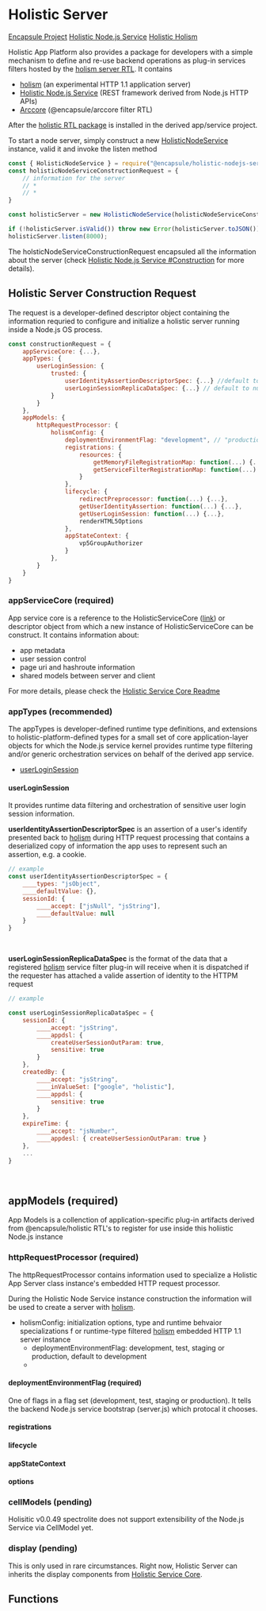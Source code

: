 # Holistic Server

<!-- References -->
[Encapsule]: https://encapsule.io/docs
[holistic_node]: ./holistic-server/holistic_node_service.md
[holism]: ./holistic-server//holistic_holism.md
[arccore]: https://encapsule.io/docs/ARCcore
[service core]: ../holistic-service-core/README.md

[Encapsule Project][Encapsule]
[Holistic Node.js Service][holistic_node]
[Holistic Holism][holism]


Holistic App Platform also provides a package for developers with a simple mechanism to define and re-use backend operations as plug-in services filters hosted by the [holism server RTL][holism]. It contains
* [holism][holism] (an experimental HTTP 1.1 application server)
* [Holistic Node.js Service][holistic_node] (REST framework derived from Node.js HTTP APIs)
* [Arccore][arccore] (@encapsule/arccore filter RTL)

After the [holistic RTL package][Encapsule] is installed in the derived app/service project.

To start a node server, simply construct a new [HolisticNodeService][holistic_node] instance, valid it and invoke the listen method

```javascript
const { HolisticNodeService } = require("@encapsule/holistic-nodejs-service");
const holisticNodeServiceConstructionRequest = {
    // information for the server
    // * 
    // *
}

const holisticServer = new HolisticNodeService(holisticNodeServiceConstructionRequest);

if (!holisticServer.isValid()) throw new Error(holisticServer.toJSON());
holisticServer.listen(8000);
```

The holsticNodeServiceConstructionRequest encapsuled all the information about the server (check [Holistic Node.js Service #Construction](./holistic_node_service.md#construction) for more details).

## Holistic Server Construction Request
The request is a developer-defined descriptor object containing the information requried to configure and initialize a holistic server running inside a Node.js OS process.
```javascript
const constructionRequest = {
    appServiceCore: {...},
    appTypes: {
        userLoginSession: {
            trusted: {
                userIdentityAssertionDescriptorSpec: {...} //default to null
                userLoginSessionReplicaDataSpec: {...} // default to null
            }
        }
    },
    appModels: {
        httpRequestProcessor: {
            holismConfig: {
                deploymentEnvironmentFlag: "development", // "production"
                registrations: {
                    resources: {
                        getMemoryFileRegistrationMap: function(...) {...},
                        getServiceFilterRegistrationMap: function(...) {...}
                    }
                },
                lifecycle: {
                    redirectPreprocessor: function(...) {...},
                    getUserIdentityAssertion: function(...) {...},
                    getUserLoginSession: function(...) {...},
                    renderHTML5Options
                },
                appStateContext: {
                    vp5GroupAuthorizer
                }
            },
        }
    }
}
```

### appServiceCore (required)
App service core is a reference to the HolisticServiceCore ([link][service core]) or descriptor object from which a new instance of HolisticServiceCore can be construct. It contains information about:
* app metadata
* user session control
* page uri and hashroute information
* shared models between server and client

For more details, please check the [Holistic Service Core Readme][service core]

### appTypes (recommended)
The appTypes is developer-defined runtime type definitions, and extensions to holistic-platform-defined types for a small set of core application-layer objects for which the Node.js service kernel provides runtime type filtering and/or generic orchestration services on behalf of the derived app service.

* [userLoginSession](#userLoginSession)

#### userLoginSession
It provides runtime data filtering and orchestration of sensitive user login session information.

**userIdentityAssertionDescriptorSpec** is an assertion of a user's identify presented back to [holism][holism] during HTTP request processing that contains a deserialized copy of information the app uses to represent such an assertion, e.g. a cookie.

```javascript
// example
const userIdentityAssertionDescriptorSpec = {
    ____types: "jsObject",
    ____defaultValue: {},
    sessionId: {
        ____accept: ["jsNull", "jsString"],
        ____defaultValue: null
    }
}
```
</br>

**userLoginSessionReplicaDataSpec** is the format of the data that a registered [holism][holism] service filter plug-in will receive when it is dispatched if the requester has attached a valide assertion of identity to the HTTPM request
```javascript
// example

const userLoginSessionReplicaDataSpec = {
    sessionId: {
        ____accept: "jsString",
        ____appdsl: {
            createUserSessionOutParam: true,
            sensitive: true
        }
    },
    createdBy: {
        ____accept: "jsString",
        ____inValueSet: ["google", "holistic"],
        ____appdsl: {
            sensitive: true
        }
    },
    expireTime: {
        ____accept: "jsNumber",
        ____appdesl: { createUserSessionOutParam: true }
    },
    ...
}
```
</br>

## appModels (required)
App Models is a collenction of application-specific plug-in artifacts derived from @encapsule/holistic RTL's to register for use inside this holiistic Node.js instance

### httpRequestProcessor (required)
The httpRequestProcessor contains information used to specialize a Holistic App Server class instance's embedded HTTP request processor.

During the Holistic Node Service instance construction the information will be used to create a server with [holism][holism].

* holismConfig: initialization options,  type and runtime behvaior specializations f or runtime-type filtered [holism][holism] embedded HTTP 1.1 server instance
    * deploymentEnvironmentFlag: development, test, staging or production, default to development
    * 

#### deploymentEnvironmentFlag (required)
One of flags in a flag set (development, test, staging or production). It tells the backend Node.js service bootstrap (server.js) which protocal it chooses.



#### registrations

#### lifecycle

#### appStateContext

#### options


### cellModels (pending)
Holisitic v0.0.49 spectrolite does not support extensibility of the Node.js Service via CellModel yet.

### display (pending)
This is only used in rare circumstances. Right now, Holistic Server can inherits the display components from [Holistic Service Core][service core]. 

## Functions